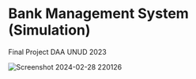# Bank Management System (Simulation)

Final Project DAA UNUD 2023

![Screenshot 2024-02-28 220126](https://github.com/mdprana/WhatsApp-OTP-Spammer/assets/95018619/3a6300ef-3719-4741-8f6e-7bd04c74f8b7)
